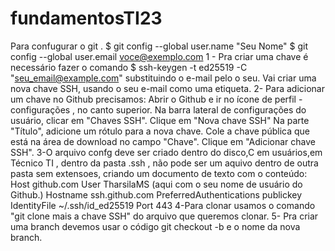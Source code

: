 # fundamentosTI23
Para confugurar o git .
$ git config --global user.name "Seu Nome"
$ git config --global user.email voce@exemplo.com
1 - Pra criar uma chave é necessário fazer o comando $ ssh-keygen -t ed25519 -C "seu_email@example.com"
substituindo o e-mail pelo o seu.
Vai criar uma nova chave SSH, usando o seu e-mail como uma etiqueta.
2- Para adicionar um chave no Github precisamos:
Abrir o Github e ir no ícone de perfil - configurações , no canto superior.
Na barra lateral de configurações do usuário, clicar em "Chaves SSH".
Clique em "Nova chave SSH"
Na parte "Título", adicione um rótulo para a nova chave. 
Cole a chave pública que está na área de download no campo "Chave".
Clique em "Adicionar chave SSH".
3-O arquivo confg deve ser criado dentro do disco,C em usuários,em Técnico TI , dentro da pasta .ssh , não pode ser um aquivo dentro de outra pasta sem extensoes,
 criando um documento de texto com o conteúdo: 
Host github.com
User TharsilaMS (aqui com o seu nome de usuário do Github.)
Hostname ssh.github.com
PreferredAuthentications publickey
IdentityFile ~/.ssh/id_ed25519
Port 443
4-Para clonar usamos o comando "git clone mais a chave SSH" do arquivo que queremos clonar.
5- Pra criar uma branch devemos usar o código git checkout -b e o nome da nova branch.

